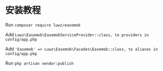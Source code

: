 # 安装教程

Run ``` composer require luwz/easemob ```

Add ``` Luwz\Easemob\EasemobServiceProvider::class, to providers in config/app.php ```

Add ``` 'Easemob' => Luwz\Easemob\Facades\Easemob::class, to aliases in config/app.php ```

Run ``` php artisan vendor:publish ```

